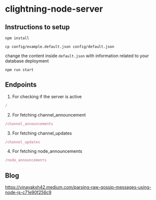 # clightning-node-server

## Instructions to setup

```shell
npm install
```

```shell
cp config/example.default.json config/default.json
```

change the content inside `default.json` with information related to your database deployment

```shell
npm run start
```

## Endpoints
1. For checking if the server is active
```js
/
```

2. For fetching channel_announcement
```js
/channel_announcements
```

3. For fetching channel_updates
```js
/channel_updates
```

4. For fetching node_announcements
```js
/node_announcements
```


## Blog
https://vinayaksh42.medium.com/parsing-raw-gossip-messages-using-node-js-c71e90f256c9
